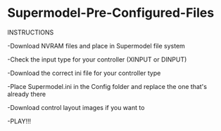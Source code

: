 # Supermodel-Pre-Configured-Files

INSTRUCTIONS

-Download NVRAM files and place in Supermodel file system

-Check the input type for your controller (XINPUT or DINPUT)

-Download the correct ini file for your controller type

-Place Supermodel.ini in the Config folder and replace the one that's already there

-Download control layout images if you want to

-PLAY!!!
